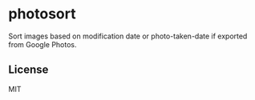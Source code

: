 # photosort

Sort images based on modification date or photo-taken-date if exported from Google Photos.

## License

MIT